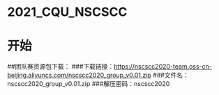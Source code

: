 # 2021_CQU_NSCSCC

# 开始

##团队赛资源包下载：
###下载链接：https://nscscc2020-team.oss-cn-beijing.aliyuncs.com/nscscc2020_group_v0.01.zip
###文件名：nscscc2020_group_v0.01.zip
###解压密码：nscscc2020